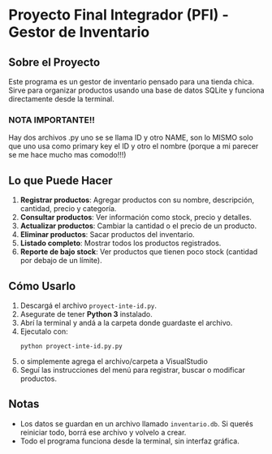 # Proyecto Final Integrador (PFI) - Gestor de Inventario

## Sobre el Proyecto
Este programa es un gestor de inventario pensado para una tienda chica. Sirve para organizar productos usando una base de datos SQLite y funciona directamente desde la terminal.

### NOTA IMPORTANTE!!
Hay dos archivos .py uno se se llama ID y otro NAME, son lo MISMO solo que uno usa como primary key el ID y otro el nombre (porque a mi parecer se me hace mucho mas comodo!!!)

## Lo que Puede Hacer

1. **Registrar productos**: Agregar productos con su nombre, descripción, cantidad, precio y categoría.
2. **Consultar productos**: Ver información como stock, precio y detalles.
3. **Actualizar productos**: Cambiar la cantidad o el precio de un producto.
4. **Eliminar productos**: Sacar productos del inventario.
5. **Listado completo**: Mostrar todos los productos registrados.
6. **Reporte de bajo stock**: Ver productos que tienen poco stock (cantidad por debajo de un límite).

## Cómo Usarlo

1. Descargá el archivo `proyect-inte-id.py`.
2. Asegurate de tener **Python 3** instalado.
3. Abrí la terminal y andá a la carpeta donde guardaste el archivo.
4. Ejecutalo con:
   ```
   python proyect-inte-id.py.py
   ```
5. o simplemente agrega el archivo/carpeta a VisualStudio
6. Seguí las instrucciones del menú para registrar, buscar o modificar productos.

## Notas
- Los datos se guardan en un archivo llamado `inventario.db`. Si querés reiniciar todo, borrá ese archivo y volvelo a crear.
- Todo el programa funciona desde la terminal, sin interfaz gráfica.


